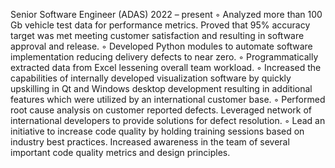 Senior Software Engineer (ADAS)                                                                                                                                                                  2022 – present
◦	Analyzed more than 100 Gb vehicle test data for performance metrics. Proved that 95% accuracy target was met meeting customer satisfaction and resulting in software approval and release.
◦	Developed Python modules to automate software implementation reducing delivery defects to near zero.
◦	Programmatically extracted data from Excel lessening overall team workload.
◦	Increased the capabilities of internally developed visualization software by quickly upskilling in Qt and Windows desktop development resulting in additional features which were utilized by an international customer base.
◦	Performed root cause analysis on customer reported defects. Leveraged network of international developers to provide solutions for defect resolution.
◦	Lead an initiative to increase code quality by holding training sessions based on industry best practices. Increased awareness in the team of several important code quality metrics and design principles.
